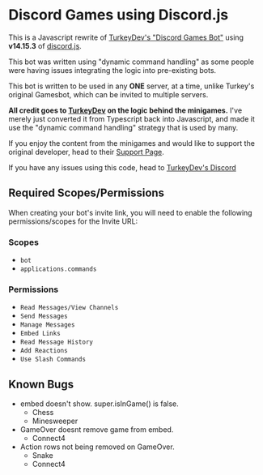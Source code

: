 # Discord Games using Discord.js

This is a Javascript rewrite of [TurkeyDev's "Discord Games Bot"](https://github.com/TheTurkeyDev/Discord-Games) using **v14.15.3** of [discord.js](https://www.npmjs.com/package/discord.js).

This bot was written using "dynamic command handling" as some people were having issues integrating the logic into pre-existing bots.

This bot is written to be used in any **ONE** server, at a time, unlike Turkey's original Gamesbot, which can be invited to multiple servers.

**All credit goes to [TurkeyDev](https://github.com/TheTurkeyDev) on the logic behind the minigames.**
I've merely just converted it from Typescript back into Javascript, and made it use the "dynamic command handling" strategy that is used by many.

If you enjoy the content from the minigames and would like to support the original developer, head to their [Support Page](https://github.com/sponsors/TheTurkeyDev).

If you have any issues using this code, head to [TurkeyDev's Discord](https://discord.gg/DkexpJj)

## Required Scopes/Permissions

When creating your bot's invite link, you will need to enable the following permissions/scopes for the Invite URL:

### Scopes

-   `bot`
-   `applications.commands`

### Permissions

-   `Read Messages/View Channels`
-   `Send Messages`
-   `Manage Messages`
-   `Embed Links`
-   `Read Message History`
-   `Add Reactions`
-   `Use Slash Commands`

## Known Bugs

-   embed doesn't show. super.isInGame() is false.
    -   Chess
    -   Minesweeper
-   GameOver doesnt remove game from embed.
    -   Connect4
-   Action rows not being removed on GameOver.
    -   Snake
    -   Connect4

